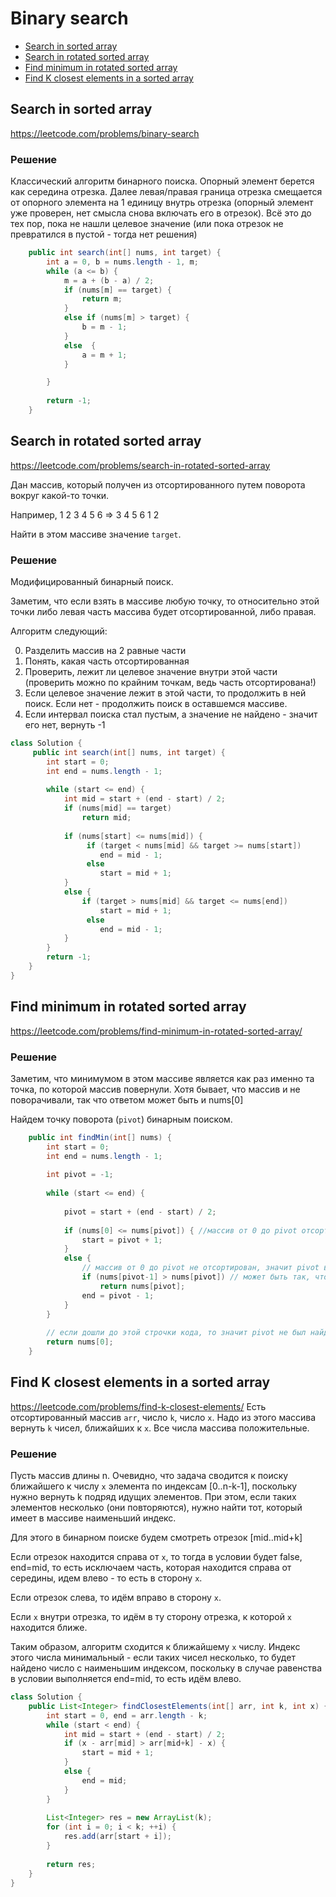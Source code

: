 # Binary search
- [Search in sorted array](#search-in-sorted-array)
- [Search in rotated sorted array](#search-in-rotated-sorted-array)
- [Find minimum in rotated sorted array](#find-minimum-in-rotated-sorted-array)
- [Find K closest elements in a sorted array](#find-k-closest-elements-in-a-sorted-array)

## Search in sorted array
https://leetcode.com/problems/binary-search
### Решение
Классический алгоритм бинарного поиска. Опорный элемент берется как середина отрезка. 
Далее левая/правая граница отрезка смещается от опорного элемента на 1 единицу внутрь отрезка 
(опорный элемент уже проверен, нет смысла снова включать его в отрезок). Всё это до тех пор, пока не нашли целевое значение 
(или пока отрезок не превратился в пустой - тогда нет решения)

```java
    public int search(int[] nums, int target) {
        int a = 0, b = nums.length - 1, m;
        while (a <= b) {
            m = a + (b - a) / 2;
            if (nums[m] == target) {
                return m;
            }
            else if (nums[m] > target) {
                b = m - 1;
            }
            else  {
                a = m + 1;
            }

        }
        
        return -1;
    }
```

## Search in rotated sorted array
https://leetcode.com/problems/search-in-rotated-sorted-array

Дан массив, который получен из отсортированного путем поворота вокруг какой-то точки.

Например, 1 2 3 4 5 6 => 3 4 5 6 1 2

Найти в этом массиве значение `target`.

### Решение
Модифицированный бинарный поиск.

Заметим, что если взять в массиве любую точку, то относительно этой точки либо левая часть массива будет отсортированной, либо правая.

Алгоритм следующий:

0. Разделить массив на 2 равные части
1. Понять, какая часть отсортированная
2. Проверить, лежит ли целевое значение внутри этой части (проверить можно по крайним точкам, ведь часть отсортирована!)
3. Если целевое значение лежит в этой части, то продолжить в ней поиск. Если нет - продолжить поиск в оставшемся массиве.
4. Если интервал поиска стал пустым, а значение не найдено - значит его нет, вернуть -1

```java
class Solution {
     public int search(int[] nums, int target) {
        int start = 0;
        int end = nums.length - 1;
          
        while (start <= end) {
            int mid = start + (end - start) / 2;
            if (nums[mid] == target)
                return mid;
        
            if (nums[start] <= nums[mid]) {
                 if (target < nums[mid] && target >= nums[start]) 
                    end = mid - 1;
                 else
                    start = mid + 1;
            } 
            else {
                if (target > nums[mid] && target <= nums[end])
                    start = mid + 1;
                 else
                    end = mid - 1;
            }
        }
        return -1;
    }
}
```

## Find minimum in rotated sorted array

https://leetcode.com/problems/find-minimum-in-rotated-sorted-array/

### Решение

Заметим, что минимумом в этом массиве является как раз именно та точка, по которой массив повернули. Хотя бывает, что массив и не поворачивали, так что ответом может быть и nums[0]

Найдем точку поворота (`pivot`) бинарным поиском.

```java
    public int findMin(int[] nums) {
        int start = 0;
        int end = nums.length - 1;
        
        int pivot = -1;
        
        while (start <= end) {
            
            pivot = start + (end - start) / 2;
            
            if (nums[0] <= nums[pivot]) { //массив от 0 до pivot отсортирован => не подходит нам
                start = pivot + 1;
            } 
            else {
                // массив от 0 до pivot не отсортирован, значит pivot внутри него.
                if (nums[pivot-1] > nums[pivot]) // может быть так, что pivot уже найден, и дальше нет смысла искать
                    return nums[pivot];
                end = pivot - 1;
            }
        }
      
        // если дошли до этой строчки кода, то значит pivot не был найден
        return nums[0];
    }
```
## Find K closest elements in a sorted array
https://leetcode.com/problems/find-k-closest-elements/
Есть отсортированный массив `arr`, число `k`, число `x`. Надо из этого массива вернуть `k` чисел, ближайших к `x`.
Все числа массива положительные.

### Решение
Пусть массив длины n. Очевидно, что задача сводится к поиску ближайшего к числу `x` элемента по индексам [0..n-k-1], 
поскольку нужно вернуть k подряд идущих элементов. При этом, если таких элементов несколько (они повторяются), 
нужно найти тот, который имеет в массиве наименьший индекс.

Для этого в бинарном поиске будем смотреть отрезок [mid..mid+k]

Если отрезок находится справа от `x`, то тогда в условии будет false, end=mid, то есть
исключаем часть, которая находится справа от середины, идем влево - то есть в сторону `x`.

Если отрезок слева, то идём вправо в сторону `x`. 

Если `x` внутри отрезка, то идём в ту сторону отрезка, к которой `x` находится ближе. 

Таким образом, алгоритм сходится к ближайшему `x` числу. Индекс этого числа минимальный - 
если таких чисел несколько, то будет найдено число с наименьшим индексом, поскольку в случае
равенства в условии выполняется end=mid, то есть идём влево. 

```java
class Solution {
    public List<Integer> findClosestElements(int[] arr, int k, int x) {
        int start = 0, end = arr.length - k;
        while (start < end) {
            int mid = start + (end - start) / 2;
            if (x - arr[mid] > arr[mid+k] - x) {
                start = mid + 1;
            }
            else {
                end = mid;
            }
        }   
        
        List<Integer> res = new ArrayList(k);
        for (int i = 0; i < k; ++i) {
            res.add(arr[start + i]);
        }
        
        return res;
    }
}
```

